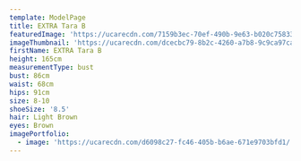 ```yaml
---
template: ModelPage
title: EXTRA Tara B
featuredImage: 'https://ucarecdn.com/7159b3ec-70ef-490b-9e63-b020c7583361/'
imageThumbnail: 'https://ucarecdn.com/dcecbc79-8b2c-4260-a7b8-9c9ca97ca2a1/'
firstName: EXTRA Tara B
height: 165cm
measurementType: bust
bust: 86cm
waist: 68cm
hips: 91cm
size: 8-10
shoeSize: '8.5'
hair: Light Brown
eyes: Brown
imagePortfolio:
  - image: 'https://ucarecdn.com/d6098c27-fc46-405b-b6ae-671e9703bfd1/'
---
```


